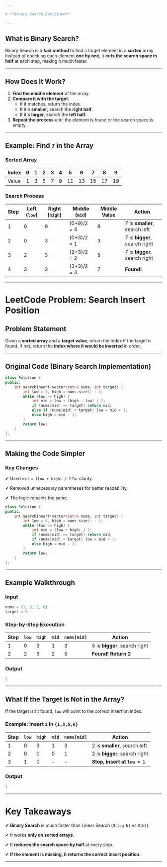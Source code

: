 ```yaml
---

# **Binary Search Explained**

---
```


## **What is Binary Search?**

Binary Search is a **fast method** to find a target element in a **sorted** array. Instead of checking each element **one by one**, it **cuts the search space in half** at each step, making it much faster.

---

## **How Does It Work?**

1. **Find the middle element** of the array.
2. **Compare it with the target**:
    - If it matches, return the index.
    - If it's **smaller**, search the **right half**.
    - If it's **larger**, search the **left half**.
3. **Repeat the process** until the element is found or the search space is empty.

---

## **Example: Find `7` in the Array**

### **Sorted Array**

| Index | 0 | 1 | 2 | 3 | 4 | 5 | 6 | 7 | 8 | 9 |
| --- | --- | --- | --- | --- | --- | --- | --- | --- | --- | --- |
| Value | 1 | 3 | 5 | 7 | 9 | 11 | 13 | 15 | 17 | 19 |

### **Search Process**

| Step | Left (`low`) | Right (`high`) | Middle (`mid`) | Middle Value | Action |
| --- | --- | --- | --- | --- | --- |
| 1 | 0 | 9 | (0+9)/2 = 4 | 9 | 7 is **smaller**, search left |
| 2 | 0 | 3 | (0+3)/2 = 1 | 3 | 7 is **bigger**, search right |
| 3 | 2 | 3 | (2+3)/2 = 2 | 5 | 7 is **bigger**, search right |
| 4 | 3 | 3 | (3+3)/2 = 3 | 7 | **Found!** |

---

# **LeetCode Problem: Search Insert Position**

## **Problem Statement**

Given a **sorted array** and a **target value**, return the index if the target is found. If not, return the **index where it would be inserted** in order.

---

## **Original Code (Binary Search Implementation)**

```cpp
class Solution {
public:
    int searchInsert(vector<int>& nums, int target) {
        int low = 0, high = nums.size() - 1;
        while (low <= high) {
            int mid = low + (high - low) / 2;
            if (nums[mid] == target) return mid;
            else if (nums[mid] < target) low = mid + 1;
            else high = mid - 1;
        }
        return low;
    }
};

```

---

## **Making the Code Simpler**

### **Key Changes**

✔ Used `mid = (low + high) / 2` for clarity.

✔ Removed unnecessary parentheses for better readability.

✔ The logic remains the same.

```cpp
class Solution {
public:
    int searchInsert(vector<int>& nums, int target) {
        int low = 0, high = nums.size() - 1;
        while (low <= high) {
            int mid = (low + high) / 2;
            if (nums[mid] == target) return mid;
            if (nums[mid] < target) low = mid + 1;
            else high = mid - 1;
        }
        return low;
    }
};

```

---

## **Example Walkthrough**

### **Input**

```cpp
nums = {1, 3, 5, 6}
target = 5

```

### **Step-by-Step Execution**

| Step | `low` | `high` | `mid` | `nums[mid]` | Action |
| --- | --- | --- | --- | --- | --- |
| 1 | 0 | 3 | 1 | 3 | 5 is **bigger**, search right |
| 2 | 2 | 3 | 2 | 5 | **Found! Return 2** |

### **Output**

```cpp
2

```

---

## **What If the Target Is Not in the Array?**

If the target isn't found, `low` will point to the correct insertion index.

### **Example: Insert `2` in `{1,3,5,6}`**

| Step | `low` | `high` | `mid` | `nums[mid]` | Action |
| --- | --- | --- | --- | --- | --- |
| 1 | 0 | 3 | 1 | 3 | 2 is **smaller**, search left |
| 2 | 0 | 0 | 0 | 1 | 2 is **bigger**, search right |
| 3 | 1 | 0 | - | - | **Stop, insert at `low = 1`** |

### **Output**

```cpp
1

```

---

# **Key Takeaways**

✔ **Binary Search** is much faster than Linear Search (`O(log N)` vs `O(N)`).

✔ It works **only on sorted arrays**.

✔ It **reduces the search space by half** at every step.

✔ **If the element is missing, it returns the correct insert position.**

---
